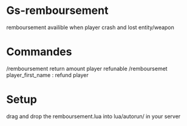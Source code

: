 # Gs-remboursement
remboursement availible when player crash and lost entity/weapon
# Commandes
/remboursement return amount player refunable 
/remboursemet player_first_name : refund player
# Setup
drag and drop the remboursement.lua into lua/autorun/ in your server
